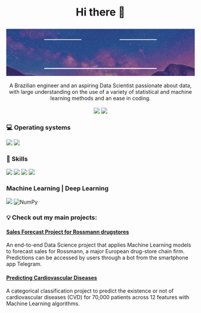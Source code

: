 # <p align="center"> Hi there 👋

![welcome_gift](welcome.gif)

<p align="center">
    A Brazilian engineer and an aspiring Data Scientist passionate about data, with large understanding on the use of a variety of statistical and machine learning methods and an ease in coding. <br><br>
    <a href="https://www.linkedin.com/in/diandra-melo-99315711b/">
        <img src="https://img.shields.io/badge/LinkedIn-0077B5?style=for-the-badge&logo=linkedin&logoColor=white"></a>
    <a href="mailto:dcxsmelo@gmail.com?subject=[GitHub]%20Hello%20Diandra">
        <img src="https://img.shields.io/badge/Gmail-D14836?style=for-the-badge&logo=gmail&logoColor=white"></a>
</p>

### :computer: Operating systems
<p>
    <img src="https://img.shields.io/badge/Ubuntu-E95420?style=for-the-badge&logo=ubuntu&logoColor=white"> 
    <img src="https://img.shields.io/badge/Windows-0078D6?style=for-the-badge&logo=windows&logoColor=white">
</p>

### :rocket: Skills
<p>
    <img src="https://img.shields.io/badge/Python-3776AB?style=for-the-badge&logo=python&logoColor=white">
    <img src="https://img.shields.io/badge/PostgreSQL-316192?style=for-the-badge&logo=postgresql&logoColor=white">
    <img src="https://img.shields.io/badge/Heroku-430098?style=for-the-badge&logo=heroku&logoColor=white">
    <img src="https://img.shields.io/badge/Microsoft_Office-D83B01?style=for-the-badge&logo=microsoft-office&logoColor=white">
</p>

### Machine Learning | Deep Learning
<p>
    <img src="https://img.shields.io/badge/pandas%20-%23150458.svg?&style=for-the-badge&logo=pandas&logoColor=white">
    <img alt="NumPy" src="https://img.shields.io/badge/numpy%20-%23013243.svg?&style=for-the-badge&logo=numpy&logoColor=white" />
</p>

### :bulb: Check out my main projects:

#### [Sales Forecast Project for Rossmann drugstores](https://github.com/diandramelo/Rossmann_Store_Sales)

An end-to-end Data Science project that applies Machine Learning models to forecast sales for Rossmann, a major European drug-store chain firm. Predictions can be accessed by users through a bot from the smartphone app Telegram.

#### [Predicting Cardiovascular Diseases](https://github.com/diandramelo/Cardio_Catch_Diseases)

A categorical classification project to predict the existence or not of cardiovascular diseases (CVD) for 70,000 patients across 12 features with Machine Learning algorithms.



<!--**diandramelo/diandramelo** is a ✨ _special_ ✨ repository because its `README.md` (this file) appears on your GitHub profile.

Here are some ideas to get you started:

- 🔭 I’m currently working on ...
- 🌱 I’m currently learning ...
- 👯 I’m looking to collaborate on ...
- 🤔 I’m looking for help with ...
- 💬 Ask me about ...
- 📫 How to reach me: ...
- 😄 Pronouns: ...
- ⚡ Fun fact: ...
-->
